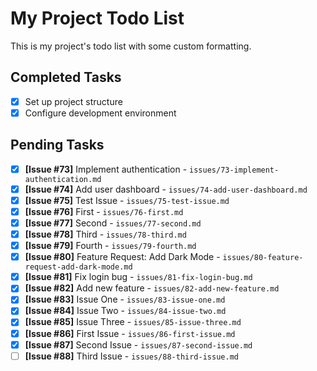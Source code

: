 # My Project Todo List

This is my project's todo list with some custom formatting.

## Completed Tasks
- [x] Set up project structure
- [x] Configure development environment

## Pending Tasks
- [x] **[Issue #73]** Implement authentication - `issues/73-implement-authentication.md`
- [x] **[Issue #74]** Add user dashboard - `issues/74-add-user-dashboard.md`
- [x] **[Issue #75]** Test Issue - `issues/75-test-issue.md`
- [x] **[Issue #76]** First - `issues/76-first.md`
- [x] **[Issue #77]** Second - `issues/77-second.md`
- [x] **[Issue #78]** Third - `issues/78-third.md`
- [x] **[Issue #79]** Fourth - `issues/79-fourth.md`
- [x] **[Issue #80]** Feature Request: Add Dark Mode - `issues/80-feature-request-add-dark-mode.md`
- [x] **[Issue #81]** Fix login bug - `issues/81-fix-login-bug.md`
- [x] **[Issue #82]** Add new feature - `issues/82-add-new-feature.md`
- [x] **[Issue #83]** Issue One - `issues/83-issue-one.md`
- [x] **[Issue #84]** Issue Two - `issues/84-issue-two.md`
- [x] **[Issue #85]** Issue Three - `issues/85-issue-three.md`
- [x] **[Issue #86]** First Issue - `issues/86-first-issue.md`
- [x] **[Issue #87]** Second Issue - `issues/87-second-issue.md`
- [ ] **[Issue #88]** Third Issue - `issues/88-third-issue.md`

